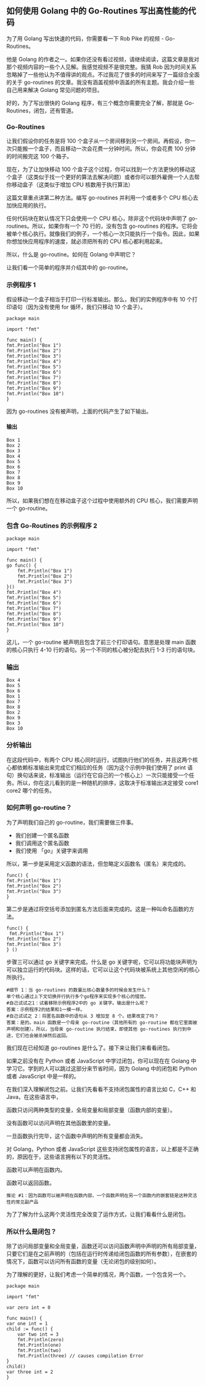 ## 如何使用 Golang 中的 Go-Routines 写出高性能的代码


为了用 Golang 写出快速的代码，你需要看一下 Rob Pike 的视频 - Go-Routines。

他是 Golang 的作者之一。如果你还没有看过视频，请继续阅读，这篇文章是我对那个视频内容的一些个人见解。我感觉视频不是很完整。我猜 Rob 因为时间关系忽略掉了一些他认为不值得讲的观点。不过我花了很多的时间来写了一篇综合全面的关于 go-routines 的文章。我没有涵盖视频中涵盖的所有主题。我会介绍一些自己用来解决 Golang 常见问题的项目。

好的，为了写出很快的 Golang 程序，有三个概念你需要完全了解，那就是 Go-Routines，闭包，还有管道。


### Go-Routines

让我们假设你的任务是将 100 个盒子从一个房间移到另一个房间。再假设，你一次只能搬一个盒子，而且移动一次会花费一分钟时间。所以，你会花费 100 分钟的时间搬完这 100 个箱子。

现在，为了让加快移动 100 个盒子这个过程，你可以找到一个方法更快的移动这个盒子（这类似于找一个更好的算法去解决问题）或者你可以额外雇佣一个人去帮你移动盒子（这类似于增加 CPU 核数用于执行算法）

这篇文章重点讲第二种方法。编写 go-routines 并利用一个或者多个 CPU 核心去加快应用的执行。

任何代码块在默认情况下只会使用一个 CPU 核心，除非这个代码块中声明了 go-routines。所以，如果你有一个 70 行的，没有包含 go-routines 的程序。它将会被单个核心执行。就像我们的例子，一个核心一次只能执行一个指令。因此，如果你想加快应用程序的速度，就必须把所有的 CPU 核心都利用起来。


所以，什么是 go-routine。如何在 Golang 中声明它？

让我们看一个简单的程序并介绍其中的 go-routine。


### 示例程序 1

假设移动一个盒子相当于打印一行标准输出。那么，我们的实例程序中有 10 个打印语句（因为没有使用 for 循环，我们只移动 10 个盒子）。

    package main

    import "fmt"

    func main() {
    fmt.Println("Box 1")
    fmt.Println("Box 2")
    fmt.Println("Box 3")
    fmt.Println("Box 4")
    fmt.Println("Box 5")
    fmt.Println("Box 6")
    fmt.Println("Box 7")
    fmt.Println("Box 8")
    fmt.Println("Box 9")
    fmt.Println("Box 10")
    }


因为 go-routines 没有被声明，上面的代码产生了如下输出。

#### 输出

    Box 1
    Box 2
    Box 3
    Box 4
    Box 5
    Box 6
    Box 7
    Box 8
    Box 9
    Box 10

所以，如果我们想在在移动盒子这个过程中使用额外的 CPU 核心，我们需要声明一个 go-routine。


### 包含 Go-Routines 的示例程序 2

    package main

    import "fmt"

    func main() {
    go func() {
        fmt.Println("Box 1")
        fmt.Println("Box 2")
        fmt.Println("Box 3")
    }()
    fmt.Println("Box 4")
    fmt.Println("Box 5")
    fmt.Println("Box 6")
    fmt.Println("Box 7")
    fmt.Println("Box 8")
    fmt.Println("Box 9")
    fmt.Println("Box 10")
    }


这儿，一个 go-routine 被声明且包含了前三个打印语句。意思是处理 main 函数的核心只执行 4-10 行的语句。另一个不同的核心被分配去执行 1-3 行的语句块。


### 输出

    Box 4
    Box 5
    Box 6
    Box 1
    Box 7
    Box 8
    Box 2
    Box 9
    Box 3
    Box 10


### 分析输出

在这段代码中，有两个 CPU 核心同时运行，试图执行他们的任务，并且这两个核心都依赖标准输出来完成它们相应的任务（因为这个示例中我们使用了 print 语句）换句话来说，标准输出（运行在它自己的一个核心上）一次只能接受一个任务。所以，你在这儿看到的是一种随机的排序，这取决于标准输出决定接受 core1 core2 哪个的任务。



### 如何声明 go-routine？

为了声明我们自己的 go-routine，我们需要做三件事。

- 我们创建一个匿名函数
- 我们调用这个匿名函数
- 我们使用 「go」关键字来调用

所以，第一步是采用定义函数的语法，但忽略定义函数名（匿名）来完成的。


    func() {
    fmt.Println("Box 1")
    fmt.Println("Box 2")
    fmt.Println("Box 3")
    }

第二步是通过将空括号添加到匿名方法后面来完成的。这是一种叫命名函数的方法。


    func() {
     fmt.Println("Box 1")
    fmt.Println("Box 2")
    fmt.Println("Box 3")
    } ()


步骤三可以通过 go 关键字来完成。什么是 go 关键字呢，它可以将功能块声明为可以独立运行的代码块。这样的话，它可以让这个代码块被系统上其他空闲的核心所执行。


    #细节 1：当 go-routines 的数量比核心数量多的时候会发生什么？
    单个核心通过上下文切换并行执行多个go程序来实现多个核心的错觉。
    #自己试试之1：试着移除示例程序2中的 go 关键字。输出是什么呢？
    答案：示例程序2的结果和1一模一样。
    #自己试试之 2：将匿名函数中的语句从 3 增加至 8 个。结果改变了吗？
    答案：是的。main 函数是一个母亲 go-routine（其他所有的 go-routine 都在它里面被声明和创建）。所以，当母亲 go-routine 执行结束，即使其他 go-routines 执行到中途，它们也会被杀掉然后返回。


我们现在已经知道 go-routines 是什么了。接下来让我们来看看闭包。

如果之前没有在 Python 或者 JavaScript 中学过闭包，你可以现在在 Golang 中学习它。学到的人可以跳过这部分来节省时间，因为 Golang 中的闭包和 Python 或者 JavaScript 中是一样的。

在我们深入理解闭包之前。让我们先看看不支持闭包属性的语言比如 C，C++ 和 Java，在这些语言中，

函数只访问两种类型的变量，全局变量和局部变量（函数内部的变量）。

没有函数可以访问声明在其他函数里的变量。

一旦函数执行完毕，这个函数中声明的所有变量都会消失。

对 Golang，Python 或者 JavaScript 这些支持闭包属性的语言，以上都是不正确的，原因在于，这些语言拥有以下的灵活性。

函数可以声明在函数内。

函数可以返回函数。



    推论 #1：因为函数可以被声明在函数内部，一个函数声明在另一个函数内的嵌套链是这种灵活性的常见副产品


为了了解为什么这两个灵活性完全改变了运作方式，让我们看看什么是闭包。


### 所以什么是闭包？

除了访问局部变量和全局变量，函数还可以访问函数声明中声明的所有局部变量，只要它们是在之前声明的（包括在运行时传递给闭包函数的所有参数），在嵌套的情况下，函数可以访问所有函数的变量（无论闭包的级别如何）。

为了理解的更好，让我们考虑一个简单的情况，两个函数，一个包含另一个。


    package main

    import "fmt"

    var zero int = 0

    func main() {
    var one int = 1
    child := func() {
        var two int = 3
        fmt.Println(zero)
        fmt.Println(one)
        fmt.Println(two)
        fmt.Println(three) // causes compilation Error
    }
    child()
    var three int = 2
    }


